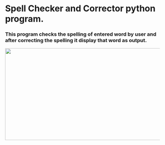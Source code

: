 # Spell Checker and Corrector python program.

 <h3>This program checks the spelling of entered word by user and after correcting the spelling it display that word as output.</h3>

<p align= "center"><img src="https://github.com/ROHAN0011/Spell-Checker-and-Corrector/blob/50bffd9b1cea1fa7198571ec69fafbcd1e46d8a4/Spell%20Check.jpeg" width="700" height= "300"></p>














